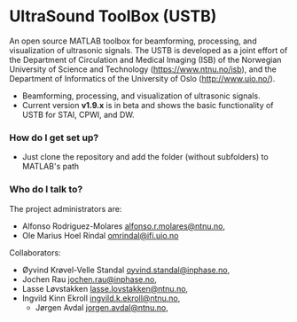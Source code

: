 # UltraSound ToolBox (USTB) #

An open source MATLAB toolbox for beamforming, processing, and visualization of ultrasonic signals. The USTB is developed as a joint effort of the Department of Circulation and Medical Imaging (ISB) of the Norwegian University of Science and Technology (https://www.ntnu.no/isb), and the Department of Informatics of the University of Oslo (http://www.uio.no/).

* Beamforming, processing, and visualization of ultrasonic signals.
* Current version __v1.9.x__ is in beta and shows the basic functionality of USTB for STAI, CPWI, and DW.

### How do I get set up? ###

* Just clone the repository and add the folder (without subfolders) to MATLAB's path

### Who do I talk to? ###

The project administrators are:

* Alfonso Rodriguez-Molares <alfonso.r.molares@ntnu.no>,
* Ole Marius Hoel Rindal <omrindal@ifi.uio.no> 

Collaborators:

* Øyvind Krøvel-Velle Standal <oyvind.standal@inphase.no>,
* Jochen Rau <jochen.rau@inphase.no>,
* Lasse Løvstakken <lasse.lovstakken@ntnu.no>,
* Ingvild Kinn Ekroll <ingvild.k.ekroll@ntnu.no>, 
    * Jørgen Avdal <jorgen.avdal@ntnu.no>,
